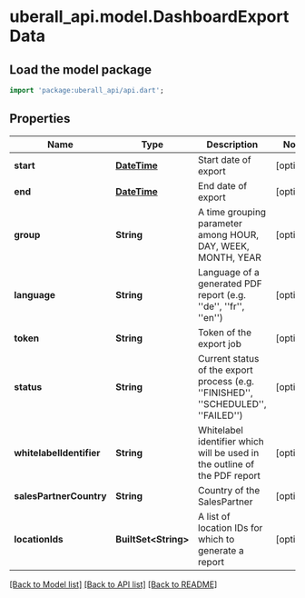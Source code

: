 # uberall_api.model.DashboardExportData

## Load the model package
```dart
import 'package:uberall_api/api.dart';
```

## Properties
Name | Type | Description | Notes
------------ | ------------- | ------------- | -------------
**start** | [**DateTime**](DateTime.md) | Start date of export | [optional] 
**end** | [**DateTime**](DateTime.md) | End date of export | [optional] 
**group** | **String** | A time grouping parameter among HOUR, DAY, WEEK, MONTH, YEAR | [optional] 
**language** | **String** | Language of a generated PDF report (e.g. ''de'', ''fr'', ''en'') | [optional] 
**token** | **String** | Token of the export job | [optional] 
**status** | **String** | Current status of the export process (e.g. ''FINISHED'', ''SCHEDULED'', ''FAILED'') | [optional] 
**whitelabelIdentifier** | **String** | Whitelabel identifier which will be used in the outline of the PDF report | [optional] 
**salesPartnerCountry** | **String** | Country of the SalesPartner | [optional] 
**locationIds** | **BuiltSet&lt;String&gt;** | A list of location IDs for which to generate a report | [optional] 

[[Back to Model list]](../README.md#documentation-for-models) [[Back to API list]](../README.md#documentation-for-api-endpoints) [[Back to README]](../README.md)


